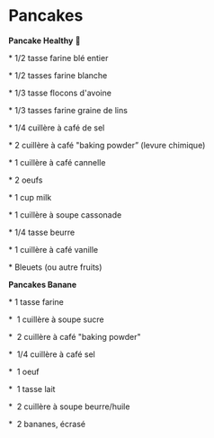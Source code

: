 # Pancakes

**Pancake Healthy** 🙂 

\* 1/2 tasse farine blé entier

\* 1/2 tasses farine blanche

\* 1/3 tasse flocons d'avoine

\* 1/3 tasses farine graine de lins

\* 1/4 cuillère à café de sel

\* 2 cuillère à café "baking powder” \(levure chimique\)

\* 1 cuillère à café cannelle

\* 2 oeufs

\* 1 cup milk

\* 1 cuillère à soupe cassonade 

\* 1/4 tasse beurre

\* 1 cuillère à café vanille

\* Bleuets \(ou autre fruits\)

**Pancakes Banane**

\* 1 tasse farine

\*  1 cuillère à soupe sucre

\*  2 cuillère à café "baking powder"

\*  1/4 cuillère à café sel

\*  1 oeuf

\*  1 tasse lait

\*  2 cuillère à soupe beurre/huile

\*  2 bananes, écrasé
